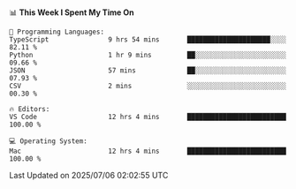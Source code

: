 <!--START_SECTION:waka-->
📊 **This Week I Spent My Time On** 

```text
💬 Programming Languages: 
TypeScript               9 hrs 54 mins       █████████████████████░░░░   82.11 % 
Python                   1 hr 9 mins         ██░░░░░░░░░░░░░░░░░░░░░░░   09.66 % 
JSON                     57 mins             ██░░░░░░░░░░░░░░░░░░░░░░░   07.93 % 
CSV                      2 mins              ░░░░░░░░░░░░░░░░░░░░░░░░░   00.30 % 

🔥 Editors: 
VS Code                  12 hrs 4 mins       █████████████████████████   100.00 % 

💻 Operating System: 
Mac                      12 hrs 4 mins       █████████████████████████   100.00 % 
```


 Last Updated on 2025/07/06 02:02:55 UTC
<!--END_SECTION:waka-->
